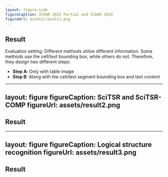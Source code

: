 ```yaml
---
layout: figure-side
figureCaption: ICDAR 2013 Partial and ICDAR 2019
figureUrl: assets/result1.png
---
```

## Result

Evaluation setting: Different methods utilize different information. Some methods use the cell/text bounding box, while others do not. Therefore, they design two different steps:
   
- **Step A**: Only with table image
- **Step B**: Along with the cell/text segment bounding box and text content

---
layout: figure
figureCaption: SciTSR and SciTSR-COMP
figureUrl: assets/result2.png
---
## Result

---
layout: figure
figureCaption: Logical structure recognition
figureUrl: assets/result3.png
---
## Result